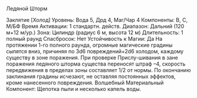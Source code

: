
Ледяной Шторм

Заклятие [Холод]
Уровень: Вода 5, Дрд 4, Маг/Чар 4
Компоненты: В, С, М/БФ
Время Активации: 1 стандартн. действ.
Диапазон: Дальний (120 м+12 м/ур.)
Зона: Цилиндр (радиус 6 м, высота 12 м)
Длительность: 1 полный раунд
Спасбросок: Нет
Устойчивость к Магии: Да
На протяжении 1-го полного раунда,
огромные магические градины сыпятся
вниз, причиняя по 3d6 повреждений+2d6 холодом, каждому существу в зоне
поражения. При проверке Прислу-шивания в зане поражения ледяного шторма
существа переносят штраф –4, скорость
передвижения в пределах зоны составляет 1/2 от нормы. По окончанию заклинания градины исчезают, не оставляя
постоянных эффектов, кроме нанесенного повреждения.
Волшебный Материальный Компонент: Щепотка пыли и несколько капель воды.
